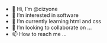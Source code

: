 - 👋 Hi, I’m @cizyone
- 👀 I’m interested in software 
- 🌱 I’m currently learning html and css
- 💞️ I’m looking to collaborate on ...
- 📫 How to reach me ...

<!---
cizyone/cizyone is a ✨ special ✨ repository because its `README.md` (this file) appears on your GitHub profile.
You can click the Preview link to take a look at your changes.
--->

